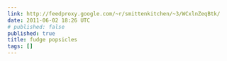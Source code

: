 ```yaml
---
link: http://feedproxy.google.com/~r/smittenkitchen/~3/WCxlnZeqBtk/
date: 2011-06-02 18:26 UTC
# published: false
published: true
title: fudge popsicles
tags: []
---
```



